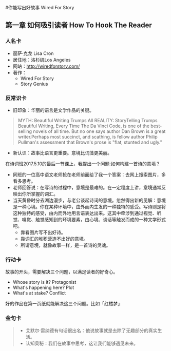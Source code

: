 #你能写出好故事 Wired For Story

## 第一章 如何吸引读者 How To Hook The Reader

### 人名卡
- 丽萨·克龙 Lisa Cron
- 居住地：洛杉矶Los Angeles
- 网站：http://wiredforstory.com/
- 著作：
  - Wired For Story
  - Story Genius



### 反常识卡

- 旧印象：华丽的语言是文学作品的关键。

> MYTH: Beautiful Writing Trumps All
> REALITY: StoryTelling Trumps Beautiful Writing, Every Time
> The Da Vinci Code, is one of the best-selling novels of all time.  But no one says author Dan Brown is a great writer.Perhaps most succinct, and scathing, is fellow author Philip Pullman's assessment that Brown's prose is "flat, stunted and ugly."

- 新认识：故事比语言更重要。意境比词藻更美丽。

 在诗词班2017.5.10的最后一节课上，我提出一个问题:如何构建一首诗的意境？
  - 同班的一位高中语文老师抢在老师前面给了我一个答案：去网上搜索图片，多看多思考。
  - 老师回答说：在写诗的过程中，意境是最难的。在一定程度上讲，意境通常反映出你所掌握的词汇。
  - 当天黄昏时分去湖边漫步，与老公谈起诗词的意境。忽然得出新的见解：意境是一种心境。你在某种环境中，由外而内生发的一种独特的感受。写诗则是将这种独特的感受，由内而外地用言语表达出来。这其中牵涉到通过视觉、听觉、嗅觉、触觉感知到的环境要素，由心境、谈话等触发而成的一种文学形式吧。
     - 靠看图片写不出好诗。
     - 靠词汇的堆积营造不出好的意境。
     - 所谓意境，就像故事一样，是一首诗的灵魂。

### 行动卡

故事的开头，需要解决三个问题，以满足读者的好奇心。
- Whose story is it?  Protagonist
- What's happening here? Plot
- What's at stake? Conflict

好的作品在第一页纸就能解决这三个问题。比如「红楼梦」

### 金句卡

> - 艾默尔·雷纳德有句话很出名：他说故事就是去除了无趣部分的真实生活。
> - 认知奥秘：我们在故事中思考，这让我们能够遇见未来。
